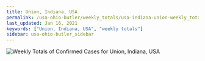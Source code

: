 ```yaml
---
title: Union, Indiana, USA
permalink: /usa-ohio-butler/weekly_totals/usa-indiana-union-weekly_totals.html
last_updated: Jan 16, 2021
keywords: ["Union, Indiana, USA", "weekly totals"]
sidebar: usa-ohio-butler_sidebar
---
```


![Weekly Totals of Confirmed Cases for Union, Indiana, USA](/covid_tracker/images/graphs/usa-indiana-union-weekly_totals_graph.png)
